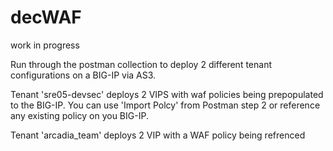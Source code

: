 # decWAF

work in progress

Run through the postman collection to deploy 2 different tenant configurations on a BIG-IP via AS3.

Tenant 'sre05-devsec'
deploys 2 VIPS with waf policies being prepopulated to the BIG-IP. You can use 'Import Polcy' from Postman step 2 or reference any existing policy on you BIG-IP.

Tenant 'arcadia_team'
deploys 2 VIP with a WAF policy being refrenced 
